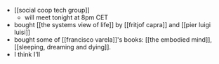 - [[social coop tech group]]
	- will meet tonight at 8pm CET
- bought [[the systems view of life]] by [[fritjof capra]] and [[pier luigi luisi]]
- bought some of [[francisco varela]]'s books: [[the embodied mind]], [[sleeping, dreaming and dying]].
- I think I'll
